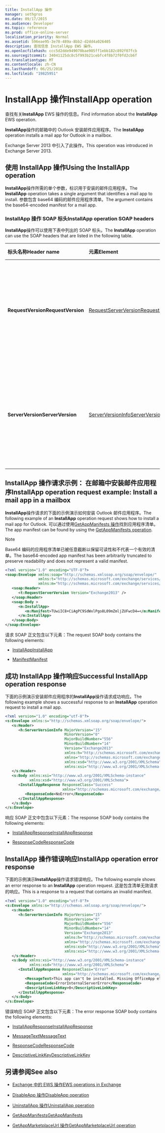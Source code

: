 ```yaml
---
title: InstallApp 操作
manager: sethgros
ms.date: 09/17/2015
ms.audience: Developer
ms.topic: reference
ms.prod: office-online-server
localization_priority: Normal
ms.assetid: 596eae95-3e78-489a-8bb2-d2dd4a026405
description: 查找信息 InstallApp EWS 操作。
ms.openlocfilehash: ccc5d2dde949070bae905ff1ebb182c892f07fcb
ms.sourcegitcommit: 34041125dc8c5f993b21cebfc4f8b72f0fd2cb6f
ms.translationtype: MT
ms.contentlocale: zh-CN
ms.lasthandoff: 06/25/2018
ms.locfileid: "19825951"
---
```

# <a name="installapp-operation"></a><span data-ttu-id="20e27-103">InstallApp 操作</span><span class="sxs-lookup"><span data-stu-id="20e27-103">InstallApp operation</span></span>

<span data-ttu-id="20e27-104">查找有关**InstallApp** EWS 操作的信息。</span><span class="sxs-lookup"><span data-stu-id="20e27-104">Find information about the **InstallApp** EWS operation.</span></span> 
  
<span data-ttu-id="20e27-105">**InstallApp**操作的邮箱中的 Outlook 安装邮件应用程序。</span><span class="sxs-lookup"><span data-stu-id="20e27-105">The **InstallApp** operation installs a mail app for Outlook in a mailbox.</span></span> 
  
<span data-ttu-id="20e27-106">Exchange Server 2013 中引入了此操作。</span><span class="sxs-lookup"><span data-stu-id="20e27-106">This operation was introduced in Exchange Server 2013.</span></span>
  
## <a name="using-the-installapp-operation"></a><span data-ttu-id="20e27-107">使用 InstallApp 操作</span><span class="sxs-lookup"><span data-stu-id="20e27-107">Using the InstallApp operation</span></span>

<span data-ttu-id="20e27-108">**InstallApp**操作所需的单个参数，标识用于安装的邮件应用程序。</span><span class="sxs-lookup"><span data-stu-id="20e27-108">The **InstallApp** operation takes a single argument that identifies a mail app to install.</span></span> <span data-ttu-id="20e27-109">参数包含 base64 编码的邮件应用程序清单。</span><span class="sxs-lookup"><span data-stu-id="20e27-109">The argument contains the base64-encoded manifest for a mail app.</span></span> 
  
### <a name="installapp-operation-soap-headers"></a><span data-ttu-id="20e27-110">InstallApp 操作 SOAP 标头</span><span class="sxs-lookup"><span data-stu-id="20e27-110">InstallApp operation SOAP headers</span></span>

<span data-ttu-id="20e27-111">**InstallApp**操作可以使用下表中列出的 SOAP 标头。</span><span class="sxs-lookup"><span data-stu-id="20e27-111">The **InstallApp** operation can use the SOAP headers that are listed in the following table.</span></span> 
  
|<span data-ttu-id="20e27-112">**标头名称**</span><span class="sxs-lookup"><span data-stu-id="20e27-112">**Header name**</span></span>|<span data-ttu-id="20e27-113">**元素**</span><span class="sxs-lookup"><span data-stu-id="20e27-113">**Element**</span></span>|<span data-ttu-id="20e27-114">**说明**</span><span class="sxs-lookup"><span data-stu-id="20e27-114">**Description**</span></span>|
|:-----|:-----|:-----|
|<span data-ttu-id="20e27-115">**RequestVersion**</span><span class="sxs-lookup"><span data-stu-id="20e27-115">**RequestVersion**</span></span> <br/> |[<span data-ttu-id="20e27-116">RequestServerVersion</span><span class="sxs-lookup"><span data-stu-id="20e27-116">RequestServerVersion</span></span>](requestserverversion.md) <br/> |<span data-ttu-id="20e27-117">标识操作请求的架构版本。</span><span class="sxs-lookup"><span data-stu-id="20e27-117">Identifies the schema version for the operation request.</span></span> <span data-ttu-id="20e27-118">适用于请求此标头。</span><span class="sxs-lookup"><span data-stu-id="20e27-118">This header is applicable to a request.</span></span>  <br/> |
|<span data-ttu-id="20e27-119">**ServerVersion**</span><span class="sxs-lookup"><span data-stu-id="20e27-119">**ServerVersion**</span></span> <br/> |[<span data-ttu-id="20e27-120">ServerVersionInfo</span><span class="sxs-lookup"><span data-stu-id="20e27-120">ServerVersionInfo</span></span>](serverversioninfo.md) <br/> |<span data-ttu-id="20e27-121">标识响应该请求的服务器的版本。</span><span class="sxs-lookup"><span data-stu-id="20e27-121">Identifies the version of the server that responded to the request.</span></span> <span data-ttu-id="20e27-122">适用于响应此标头。</span><span class="sxs-lookup"><span data-stu-id="20e27-122">This header is applicable to a response.</span></span>  <br/> |
   
## <a name="installapp-operation-request-example-install-a-mail-app-in-a-mailbox"></a><span data-ttu-id="20e27-123">InstallApp 操作请求示例： 在邮箱中安装邮件应用程序</span><span class="sxs-lookup"><span data-stu-id="20e27-123">InstallApp operation request example: Install a mail app in a mailbox</span></span>

<span data-ttu-id="20e27-124">**InstallApp**操作请求的下面的示例演示如何安装 Outlook 邮件应用程序。</span><span class="sxs-lookup"><span data-stu-id="20e27-124">The following example of an **InstallApp** operation request shows how to install a mail app for Outlook.</span></span> <span data-ttu-id="20e27-125">可以通过使用[GetAppManifests 操作](getappmanifests-operation.md)找到应用程序清单。</span><span class="sxs-lookup"><span data-stu-id="20e27-125">The app manifest can be found by using the [GetAppManifests operation](getappmanifests-operation.md).</span></span>
  
> [!NOTE]
> <span data-ttu-id="20e27-126">Base64 编码的应用程序清单已被任意截断以保留可读性和不代表一个有效的清单。</span><span class="sxs-lookup"><span data-stu-id="20e27-126">The base64-encoded app manifest has been arbitrarily truncated to preserve readability and does not represent a valid manifest.</span></span> 
  
```XML
<?xml version="1.0" encoding="UTF-8"?>
<soap:Envelope xmlns:soap="http://schemas.xmlsoap.org/soap/envelope/"
               xmlns:t="http://schemas.microsoft.com/exchange/services/2006/types"
               xmlns:m="http://schemas.microsoft.com/exchange/services/2006/messages">
   <soap:Header>
      <t:RequestServerVersion Version="Exchange2013" />
   </soap:Header>
   <soap:Body >
      <m:InstallApp>
         <m:Manifest>TUwiIC8+CiAgPC9SdWxlPgo8L09mZmljZUFwcD4=</m:Manifest>
      </m:InstallApp>
   </soap:Body>
</soap:Envelope>

```

<span data-ttu-id="20e27-127">请求 SOAP 正文包含以下元素：</span><span class="sxs-lookup"><span data-stu-id="20e27-127">The request SOAP body contains the following elements:</span></span>
  
- [<span data-ttu-id="20e27-128">InstallApp</span><span class="sxs-lookup"><span data-stu-id="20e27-128">InstallApp</span></span>](installapp.md)
    
- [<span data-ttu-id="20e27-129">Manifest</span><span class="sxs-lookup"><span data-stu-id="20e27-129">Manifest</span></span>](manifest.md)
    
## <a name="successful-installapp-operation-response"></a><span data-ttu-id="20e27-130">成功 InstallApp 操作响应</span><span class="sxs-lookup"><span data-stu-id="20e27-130">Successful InstallApp operation response</span></span>

<span data-ttu-id="20e27-131">下面的示例演示安装邮件应用程序的**InstallApp**操作请求成功响应。</span><span class="sxs-lookup"><span data-stu-id="20e27-131">The following example shows a successful response to an **InstallApp** operation request to install a mail app.</span></span> 
  
```XML
<?xml version="1.0" encoding="utf-8"?>
<s:Envelope xmlns:s="http://schemas.xmlsoap.org/soap/envelope/">
   <s:Header>
      <h:ServerVersionInfo MajorVersion="15" 
                           MinorVersion="0" 
                           MajorBuildNumber="556" 
                           MinorBuildNumber="14" 
                           Version="Exchange2013" 
                           xmlns:h="http://schemas.microsoft.com/exchange/services/2006/types" 
                           xmlns="http://schemas.microsoft.com/exchange/services/2006/types" 
                           xmlns:xsd="http://www.w3.org/2001/XMLSchema" 
                           xmlns:xsi="http://www.w3.org/2001/XMLSchema-instance"/>
   </s:Header>
   <s:Body xmlns:xsi="http://www.w3.org/2001/XMLSchema-instance" 
           xmlns:xsd="http://www.w3.org/2001/XMLSchema">
      <InstallAppResponse ResponseClass="Success" 
                          xmlns="http://schemas.microsoft.com/exchange/services/2006/messages">
         <ResponseCode>NoError</ResponseCode>
      </InstallAppResponse>
   </s:Body>
</s:Envelope>
```

<span data-ttu-id="20e27-132">响应 SOAP 正文中包含以下元素：</span><span class="sxs-lookup"><span data-stu-id="20e27-132">The response SOAP body contains the following elements:</span></span>
  
- [<span data-ttu-id="20e27-133">InstallAppResponse</span><span class="sxs-lookup"><span data-stu-id="20e27-133">InstallAppResponse</span></span>](installappresponse.md)
    
- [<span data-ttu-id="20e27-134">ResponseCode</span><span class="sxs-lookup"><span data-stu-id="20e27-134">ResponseCode</span></span>](responsecode.md)
    
## <a name="installapp-operation-error-response"></a><span data-ttu-id="20e27-135">InstallApp 操作错误响应</span><span class="sxs-lookup"><span data-stu-id="20e27-135">InstallApp operation error response</span></span>

<span data-ttu-id="20e27-136">下面的示例演示**InstallApp**操作请求错误响应。</span><span class="sxs-lookup"><span data-stu-id="20e27-136">The following example shows an error response to an **InstallApp** operation request.</span></span> <span data-ttu-id="20e27-137">这是包含清单无效请求的响应。</span><span class="sxs-lookup"><span data-stu-id="20e27-137">This is a response to a request that contains an invalid manifest.</span></span> 
  
```XML
<?xml version="1.0" encoding="utf-8"?>
<s:Envelope xmlns:s="http://schemas.xmlsoap.org/soap/envelope/">
   <s:Header>
      <h:ServerVersionInfo MajorVersion="15" 
                           MinorVersion="0" 
                           MajorBuildNumber="556" 
                           MinorBuildNumber="14" 
                           Version="Exchange2013" 
                           xmlns:h="http://schemas.microsoft.com/exchange/services/2006/types" 
                           xmlns="http://schemas.microsoft.com/exchange/services/2006/types" 
                           xmlns:xsd="http://www.w3.org/2001/XMLSchema" 
                           xmlns:xsi="http://www.w3.org/2001/XMLSchema-instance"/>
   </s:Header>
   <s:Body xmlns:xsi="http://www.w3.org/2001/XMLSchema-instance" 
           xmlns:xsd="http://www.w3.org/2001/XMLSchema">
      <InstallAppResponse ResponseClass="Error" 
                          xmlns="http://schemas.microsoft.com/exchange/services/2006/messages">
         <MessageText>This app can't be installed. Missing OfficeApp element.</MessageText>
         <ResponseCode>ErrorInternalServerError</ResponseCode>
         <DescriptiveLinkKey>0</DescriptiveLinkKey>
      </InstallAppResponse>
   </s:Body>
</s:Envelope>

```

<span data-ttu-id="20e27-138">错误响应 SOAP 正文包含以下元素：</span><span class="sxs-lookup"><span data-stu-id="20e27-138">The error response SOAP body contains the following elements:</span></span>
  
- [<span data-ttu-id="20e27-139">InstallAppResponse</span><span class="sxs-lookup"><span data-stu-id="20e27-139">InstallAppResponse</span></span>](installappresponse.md)
    
- [<span data-ttu-id="20e27-140">MessageText</span><span class="sxs-lookup"><span data-stu-id="20e27-140">MessageText</span></span>](messagetext.md)
    
- [<span data-ttu-id="20e27-141">ResponseCode</span><span class="sxs-lookup"><span data-stu-id="20e27-141">ResponseCode</span></span>](responsecode.md)
    
- [<span data-ttu-id="20e27-142">DescriptiveLinkKey</span><span class="sxs-lookup"><span data-stu-id="20e27-142">DescriptiveLinkKey</span></span>](descriptivelinkkey.md)
    
## <a name="see-also"></a><span data-ttu-id="20e27-143">另请参阅</span><span class="sxs-lookup"><span data-stu-id="20e27-143">See also</span></span>

- [<span data-ttu-id="20e27-144">Exchange 中的 EWS 操作</span><span class="sxs-lookup"><span data-stu-id="20e27-144">EWS operations in Exchange</span></span>](ews-operations-in-exchange.md)
    
- [<span data-ttu-id="20e27-145">DisableApp 操作</span><span class="sxs-lookup"><span data-stu-id="20e27-145">DisableApp operation</span></span>](disableapp-operation.md)
    
- [<span data-ttu-id="20e27-146">UninstallApp 操作</span><span class="sxs-lookup"><span data-stu-id="20e27-146">UninstallApp operation</span></span>](uninstallapp-operation.md)
    
- [<span data-ttu-id="20e27-147">GetAppManifests</span><span class="sxs-lookup"><span data-stu-id="20e27-147">GetAppManifests</span></span>](getappmanifests.md)
    
- [<span data-ttu-id="20e27-148">GetAppMarketplaceUrl 操作</span><span class="sxs-lookup"><span data-stu-id="20e27-148">GetAppMarketplaceUrl operation</span></span>](getappmarketplaceurl-operation.md)
    

